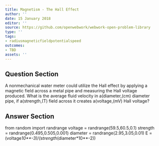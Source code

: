 ```yaml
---
title: Magnetism - The Hall Effect
author: ''
date: 15 January 2018
editor: ''
source: https://github.com/openwebwork/webwork-open-problem-library
type: ''
tags:
- radiusmagneticfieldpotentialspeed
outcomes:
- TBD
assets: ''
---
```


## Question Section 

A nonmechanical water meter could utilize the Hall effect by applying a magnetic field across a metal pipe and measuring the Hall voltage produced. What is the average fluid velocity in a(diameter,(cm) diameter pipe, if a(strength,(T) field across it creates a(voltage,(mV) Hall voltage?



## Answer Section

from random import randrange
voltage = randrange(59.5,60.5,0.1)
strength = randrange(0.495,0.505,0.001)
diameter = randrange(2.95,3.05,0.01)
E = (voltage*10**-3)/(strength*(diameter*10**-2))